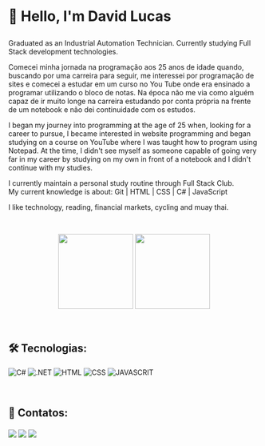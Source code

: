 <h1><p>👋 Hello, I'm David Lucas</p></h1> 

<p>Graduated as an Industrial Automation Technician.
Currently studying Full Stack development technologies.</p>

<p>Comecei minha jornada na programação aos 25 anos de idade quando, buscando por uma carreira para seguir, me interessei por programação de sites e comecei a estudar em um curso no You Tube onde era ensinado a programar utilizando o bloco de notas. Na época não me via como alguém capaz de ir muito longe na carreira estudando por conta própria na frente de um notebook e não dei continuidade com os estudos.</p>

<p>I began my journey into programming at the age of 25 when, looking for a career to pursue, I became interested in website programming and began studying on a course on YouTube where I was taught how to program using Notepad. At the time, I didn't see myself as someone capable of going very far in my career by studying on my own in front of a notebook and I didn't continue with my studies.</p> 

<p>I currently maintain a personal study routine through Full Stack Club. <br>
My current knowledge is about: Git | HTML | CSS | C# | JavaScript</p>

<p>I like technology, reading, financial markets, cycling and muay thai.</p>

<br>

<div align="center"> 
<p>  
 <img height="150em" src="https://github-readme-stats.vercel.app/api?username=DavidLucas2021&show_icons=true&theme=dark&include_all_commits=true&count_private=true"/>
 <img height="150em" src="https://github-readme-stats.vercel.app/api/top-langs/?username=DavidLucas2021&layout=compact&langs_count=7&theme=dark"/> 
</p>
</div>

<br>

<h2>🛠 Tecnologias:</h2>


<p>
 <img align="center" alt="C#" src="https://img.shields.io/badge/-CSHARP-333333?style=flat&logo=CSHARP&logoColor=6A5ACD">
 <img align="center" alt=".NET" src="https://img.shields.io/badge/-.NET-333333?style=flat&logo=DOTNET&logoColor=0000FF">
 <img align="center" alt="HTML" src="https://img.shields.io/badge/-HTML-333333?style=flat&logo=HTML5">
 <img align="center" alt="CSS" src="https://img.shields.io/badge/-CSS-333333?style=flat&logo=CSS3&logoColor=1572B6"> 
 <img align="center" alt="JAVASCRIT" src="https://img.shields.io/badge/-CSS-333333?style=flat&logo=CSS3&logoColor=1572B6"> 
</p> 

<br>

<h2><p>📱 Contatos:</p></h2>
<div>
 <a href = "mailto:devdavidlucas@gmail.com"><img src="https://img.shields.io/badge/-Gmail-%23333?style=for-the-badge&logo=gmail&logoColor=white" target="_blank"></a>
 <a href="https://www.linkedin.com/in/-david-lucas?lipi=urn%3Ali%3Apage%3Ad_flagship3_profile_view_base_contact_details%3BdmCh%2F4enSfmEXEnh1ERakQ%3D%3D" target="_blank"><img src="https://img.shields.io/badge/-LinkedIn-%230077B5?style=for-the-badge&logo=linkedin&logoColor=white" target="_blank"></a>
 <a href="https://www.instagram.com/david_lucas.93/" target="_blank"><img src="https://img.shields.io/badge/-Instagram-%23E4405F?style=for-the-badge&logo=instagram&logoColor=white" target="_blank"></a>  
 </div>

